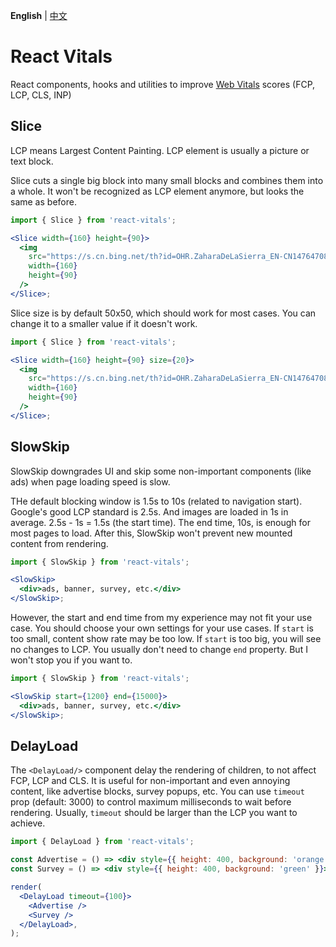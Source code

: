 **English** | [中文](./README.zh.md)

# React Vitals

React components, hooks and utilities to improve [Web Vitals](https://web.dev/articles/vitals) scores (FCP, LCP, CLS, INP)

## Slice

LCP means Largest Content Painting. LCP element is usually a picture or text block.

Slice cuts a single big block into many small blocks and combines them into a whole. It won't be recognized as LCP element anymore, but looks the same as before.

```jsx
import { Slice } from 'react-vitals';

<Slice width={160} height={90}>
  <img
    src="https://s.cn.bing.net/th?id=OHR.ZaharaDeLaSierra_EN-CN1476470896_1920x1080.webp&qlt=50"
    width={160}
    height={90}
  />
</Slice>;
```

Slice size is by default 50x50, which should work for most cases. You can change it to a smaller value if it doesn't work.

```jsx
import { Slice } from 'react-vitals';

<Slice width={160} height={90} size={20}>
  <img
    src="https://s.cn.bing.net/th?id=OHR.ZaharaDeLaSierra_EN-CN1476470896_1920x1080.webp&qlt=50"
    width={160}
    height={90}
  />
</Slice>;
```

## SlowSkip

SlowSkip downgrades UI and skip some non-important components (like ads) when page loading speed is slow.

THe default blocking window is 1.5s to 10s (related to navigation start). Google's good LCP standard is 2.5s. And images are loaded in 1s in average. 2.5s - 1s = 1.5s (the start time). The end time, 10s, is enough for most pages to load. After this, SlowSkip won't prevent new mounted content from rendering.

```jsx
import { SlowSkip } from 'react-vitals';

<SlowSkip>
  <div>ads, banner, survey, etc.</div>
</SlowSkip>;
```

However, the start and end time from my experience may not fit your use case. You should choose your own settings for your use cases. If `start` is too small, content show rate may be too low. If `start` is too big, you will see no changes to LCP. You usually don't need to change `end` property. But I won't stop you if you want to.

```jsx
import { SlowSkip } from 'react-vitals';

<SlowSkip start={1200} end={15000}>
  <div>ads, banner, survey, etc.</div>
</SlowSkip>;
```

## DelayLoad

The `<DelayLoad/>` component delay the rendering of children, to not affect FCP, LCP and CLS. It
is useful for non-important and even annoying content, like advertise blocks, survey popups, etc.
You can use `timeout` prop (default: 3000) to control maximum milliseconds to wait before rendering. Usually,
`timeout` should be larger than the LCP you want to achieve.

```jsx
import { DelayLoad } from 'react-vitals';

const Advertise = () => <div style={{ height: 400, background: 'orange' }}>Advertise loaded!</div>;
const Survey = () => <div style={{ height: 400, background: 'green' }}>Survey loaded!</div>;

render(
  <DelayLoad timeout={100}>
    <Advertise />
    <Survey />
  </DelayLoad>,
);
```
